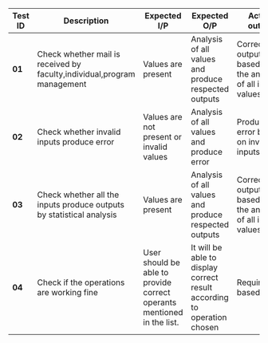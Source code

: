 | **Test ID** | **Description** | **Expected I/P** | **Expected O/P** |  **Actual output** | **Type of test** |
| ----------- | --------------- | ---------------- | ---------------- |  ----------------- |----------------- |
| **01** | Check  whether mail is received by faculty,individual,program management | Values are present | Analysis of all values and produce respected outputs | Correct output based on the analysis of all input values | Requirement based |
| **02** | Check whether invalid inputs  produce error | Values are not present or invalid values | Analysis of all values and produce error | Produce error based on invalid inputs | Requirement based |
| **03** |  Check whether all the inputs produce outputs by statistical analysis  | Values are present| Analysis of all values and produce respected outputs|Correct output based on the analysis of all input values|Requirement based|
| **04** | Check if the operations are working fine | User should be able to provide correct operants mentioned in the list. | It will be able to display correct result according to operation chosen | Requirement based |
